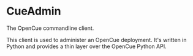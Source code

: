 # CueAdmin

The OpenCue commandline client.

This client is used to administer an OpenCue deployment. It's written in Python
and provides a thin layer over the OpenCue Python API.


